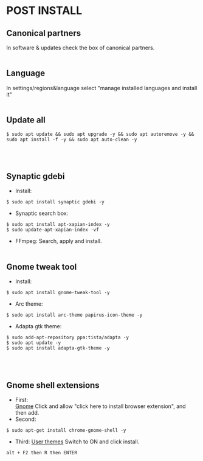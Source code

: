 # POST INSTALL

## Canonical partners
In software & updates check the box of canonical partners.
<br><br>
## Language
In settings/regions&language select "manage installed languages and install it"
<br><br>
## Update all
```
$ sudo apt update && sudo apt upgrade -y && sudo apt autoremove -y && sudo apt install -f -y && sudo apt auto-clean -y
```
<br><br>
## Synaptic gdebi
* Install:
```
$ sudo apt install synaptic gdebi -y
```
* Synaptic search box:
```
$ sudo apt install apt-xapian-index -y
$ sudo update-apt-xapian-index -vf
```
* FFmpeg:
Search, apply and install.
<br><br>
## Gnome tweak tool
* Install:
```
$ sudo apt install gnome-tweak-tool -y
```
* Arc theme:
```
$ sudo apt install arc-theme papirus-icon-theme -y
```
* Adapta gtk theme:

```
$ sudo add-apt-repository ppa:tista/adapta -y
$ sudo apt update -y
$ sudo apt install adapta-gtk-theme -y
```
<br><br>
## Gnome shell extensions
* First:<br>
[Gnome](https://extensions.gnome.org/)
Click and allow "click here to install browser extension", and then add.
* Second:
```
$ sudo apt-get install chrome-gnome-shell -y
```
* Third:
[User themes](https://extensions.gnome.org/extension/19/user-themes/)
Switch to ON and click install.
```
alt + F2 then R then ENTER
```
